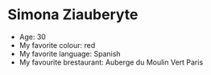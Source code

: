 # Simona Ziauberyte
* Age: 30
* My favorite colour: red
* My favorite language: Spanish
* My favourite brestaurant: Auberge du Moulin Vert Paris

